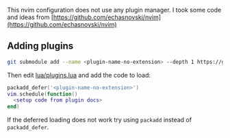 This nvim configuration does not use any plugin manager. I took some code and ideas from [https://github.com/echasnovski/nvim](https://github.com/echasnovski/nvim)

## Adding plugins

```sh
git submodule add --name <plugin-name-no-extension> --depth 1 https://github.com/<plugin-path> pack/plugins/opt/<plugin-name-no-extension>
```

Then edit [lua/plugins.lua](./lua/plugins.lua) and add the code to load:

```lua
packadd_defer('<plugin-name-no-extension>')
vim.schedule(function()
  <setup code from plugin docs>
end)
```

If the deferred loading does not work try using `packadd` instead of `packadd_defer`.
